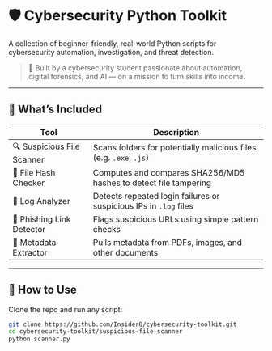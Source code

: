 # 🛡️ Cybersecurity Python Toolkit

A collection of beginner-friendly, real-world Python scripts for cybersecurity automation, investigation, and threat detection.

> 🔨 Built by a cybersecurity student passionate about automation, digital forensics, and AI — on a mission to turn skills into income.

---

## 🚀 What’s Included

| Tool                     | Description |
|--------------------------|-------------|
| 🔍 Suspicious File Scanner | Scans folders for potentially malicious files (e.g. `.exe`, `.js`) |
| 🔐 File Hash Checker      | Computes and compares SHA256/MD5 hashes to detect file tampering |
| 📑 Log Analyzer           | Detects repeated login failures or suspicious IPs in `.log` files |
| 🎣 Phishing Link Detector | Flags suspicious URLs using simple pattern checks |
| 🧾 Metadata Extractor     | Pulls metadata from PDFs, images, and other documents |

---

## 📂 How to Use

Clone the repo and run any script:

```bash
git clone https://github.com/Insider8/cybersecurity-toolkit.git
cd cybersecurity-toolkit/suspicious-file-scanner
python scanner.py
